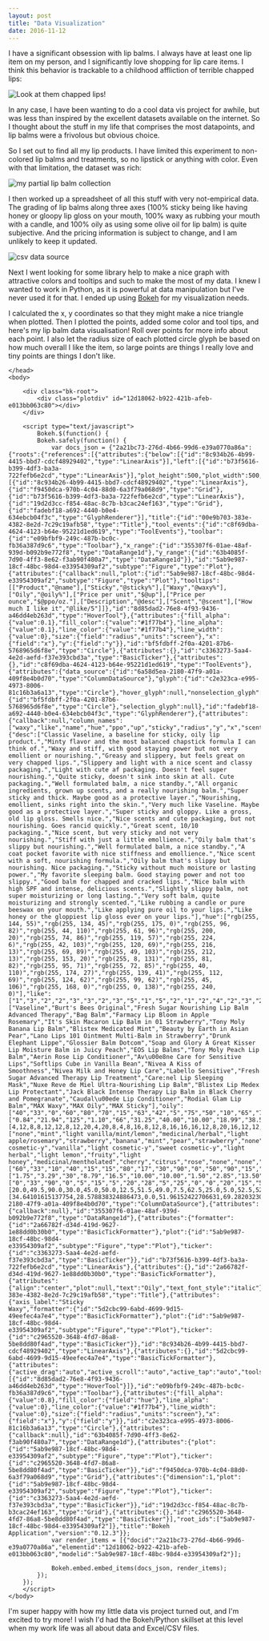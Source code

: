 ```yaml
---
layout: post
title: "Data Visualization"
date: 2016-11-12
---
```


I have a significant obsession with lip balms. I always have at least one lip item on my person, and I significantly love shopping for lip care items. I think this behavior is trackable to a childhood affliction of terrible chapped lips:

![Look at them chapped lips!](/img/chapped.jpg)

In any case, I have been wanting to do a cool data vis project for awhile, but was less than inspired by the excellent datasets available on the internet. So I thought about the stuff in my life that comprises the most datapoints, and lip balms were a frivolous but obvious choice.

So I set out to find all my lip products. I have limited this experiment to non-colored lip balms and treatments, so no lipstick or anything with color. Even with that limitation, the dataset was rich:

![my partial lip balm collection](/img/balms.jpg)

I then worked up a spreadsheet of all this stuff with very not-empirical data. The grading of lip balms along three axes (100% sticky being like having honey or gloopy lip gloss on your mouth, 100% waxy as rubbing your mouth with a candle, and 100% oily as using some olive oil for lip balm) is quite subjective. And the pricing information is subject to change, and I am unlikely to keep it updated.

![csv data source](/img/lippiespreadsheet.gif)

Next I went looking for some library help to make a nice graph with attractive colors and tooltips and such to make the most of my data. I knew I wanted to work in Python, as it is powerful at data manipulation but I've never used it for that. I ended up using [Bokeh](http://bokeh.pydata.org/en/latest/) for my visualization needs.

I calculated the x, y coordinates so that they might make a nice triangle when plotted. Then I plotted the points, added some color and tool tips, and here's my lip balm data visualisation! Roll over points for more info about each point. I also let the radius size of each plotted circle glyph be based on how much overall I like the item, so large points are things I really love and tiny points are things I don't like.

<html lang="en">
    <head>
        <meta charset="utf-8">
        <title>Bokeh Plot</title>
        
<link rel="stylesheet" href="https://cdn.pydata.org/bokeh/release/bokeh-0.12.3.min.css" type="text/css" />
        
<script type="text/javascript" src="https://cdn.pydata.org/bokeh/release/bokeh-0.12.3.min.js"></script>
<script type="text/javascript">
    Bokeh.set_log_level("info");
</script>
    </head>
    <body>
        
        <div class="bk-root">
            <div class="plotdiv" id="12d18062-b922-421b-afeb-e013bb063c80"></div>
        </div>
        
        <script type="text/javascript">
            Bokeh.$(function() {
            Bokeh.safely(function() {
                var docs_json = {"2a21bc73-276d-4b66-99d6-e39a0770a86a":{"roots":{"references":[{"attributes":{"below":[{"id":"8c934b26-4b99-4415-bbd7-cdcf48929402","type":"LinearAxis"}],"left":[{"id":"b73f5616-b399-4df3-ba3a-722fefb6e2cd","type":"LinearAxis"}],"plot_height":500,"plot_width":500,"renderers":[{"id":"8c934b26-4b99-4415-bbd7-cdcf48929402","type":"LinearAxis"},{"id":"f9450dca-970b-4c04-88d0-6a3f79a068d9","type":"Grid"},{"id":"b73f5616-b399-4df3-ba3a-722fefb6e2cd","type":"LinearAxis"},{"id":"19d2d3cc-f854-48ac-8c7b-b3cac24ef163","type":"Grid"},{"id":"fadebf18-a692-4440-b0e4-634ebcb04f3c","type":"GlyphRenderer"}],"title":{"id":"00e9b703-383e-4382-8e2d-7c29c19afb58","type":"Title"},"tool_events":{"id":"c8f69dba-4624-4123-b64e-95221d1ed619","type":"ToolEvents"},"toolbar":{"id":"e09bfbf9-249c-487b-bc0c-fb36a387d9c6","type":"Toolbar"},"x_range":{"id":"355307f6-01ae-48af-939d-b092b9e772f8","type":"DataRange1d"},"y_range":{"id":"63b4085f-7d90-4ff3-8e62-f3ab90f480a7","type":"DataRange1d"}},"id":"5ab9e987-18cf-48bc-98d4-e33954309af2","subtype":"Figure","type":"Plot"},{"attributes":{"callback":null,"plot":{"id":"5ab9e987-18cf-48bc-98d4-e33954309af2","subtype":"Figure","type":"Plot"},"tooltips":[["Product","@name"],["Sticky","@sticky%"],["Waxy","@waxy%"],["Oily","@oily%"],["Price per unit","$@up"],["Price per ounce","$@ppo/oz."],["Description","@desc"],["Scent","@scent"],["How much I like it","@like/5"]]},"id":"8d85dad2-76e8-4f93-9436-a46dd4eb263d","type":"HoverTool"},{"attributes":{"fill_alpha":{"value":0.1},"fill_color":{"value":"#1f77b4"},"line_alpha":{"value":0.1},"line_color":{"value":"#1f77b4"},"line_width":{"value":0},"size":{"field":"radius","units":"screen"},"x":{"field":"x"},"y":{"field":"y"}},"id":"bf5fdbff-2f0a-4201-87b6-5768965d6f8e","type":"Circle"},{"attributes":{},"id":"c3363273-5aa4-4e2d-aefd-f37e393cbd3a","type":"BasicTicker"},{"attributes":{},"id":"c8f69dba-4624-4123-b64e-95221d1ed619","type":"ToolEvents"},{"attributes":{"data_source":{"id":"6a58d5ea-2180-47f9-a01a-409f8e4b0d70","type":"ColumnDataSource"},"glyph":{"id":"c2e323ca-e995-4973-8006-81c16b3a6a13","type":"Circle"},"hover_glyph":null,"nonselection_glyph":{"id":"bf5fdbff-2f0a-4201-87b6-5768965d6f8e","type":"Circle"},"selection_glyph":null},"id":"fadebf18-a692-4440-b0e4-634ebcb04f3c","type":"GlyphRenderer"},{"attributes":{"callback":null,"column_names":["waxy","like","name","hue","ppo","up","sticky","radius","y","x","scent","oily","desc"],"data":{"desc":["Classic Vaseline, a baseline for sticky, oily lip product.","Minty flavor and the most balanced chapstick formula I can think of.","Waxy and stiff, with good staying power but not very emollient or nourishing.","Greasy and slippery, but feels great on very chapped lips.","Slippery and light with a nice scent and classy packaging.","Light with cute af packaging. Doesn't feel super nourishing.","Quite sticky, doesn't sink into skin at all. Cute packaging.","Well formulated balm, a nice standby.","All organic ingredients, grown up scents, and a really nourishing balm.","Super sticky and thick. Maybe good as a protective layer.","Nourishing, emollient, sinks right into the skin.","Very much like Vaseline. Maybe good as a protective layer.","Super sticky and gloppy. Like a gross, old lip gloss. Smells nice.","Nice scents and cute packaging, but not nourishing. Goes rancid quickly.","Great scent, 10/10 packaging.","Nice scent, but very sticky and not very nourishing.","Stiff with just a little emollience.","Oily balm that's slippy but nourishing.","Well formulated balm, a nice standby.","A coat pocket favorite with nice stiffness and emollience.","Nice scent with a soft, nourishing formula.","Oily balm that's slippy but nourishing. Nice packaging.","Sticky without much moisture or lasting power.","My favorite sleeping balm. Good staying power and not too slippy.","Good balm for chapped and cracked lips.","Nice balm with high SPF and intense, delicious scents.","Slightly slippy balm, not super moisturizing or long lasting.","Very soft balm, quite moisturizing and strongly scented.","Like rubbing a candle or pure beeswax on your mouth.","Like applying pure oil to your lips.","Like honey or the gloppiest lip gloss ever on your lips."],"hue":["rgb(255, 144, 55)","rgb(255, 134, 45)","rgb(255, 175, 0)","rgb(255, 96, 82)","rgb(255, 44, 110)","rgb(255, 61, 96)","rgb(255, 200, 20)","rgb(255, 74, 86)","rgb(255, 119, 57)","rgb(255, 224, 6)","rgb(255, 42, 103)","rgb(255, 120, 69)","rgb(255, 216, 13)","rgb(255, 69, 89)","rgb(255, 49, 103)","rgb(255, 212, 13)","rgb(255, 153, 20)","rgb(255, 8, 131)","rgb(255, 81, 82)","rgb(255, 95, 71)","rgb(255, 72, 85)","rgb(255, 40, 110)","rgb(255, 174, 27)","rgb(255, 139, 41)","rgb(255, 112, 69)","rgb(255, 124, 62)","rgb(255, 99, 62)","rgb(255, 45, 106)","rgb(255, 168, 0)","rgb(255, 0, 138)","rgb(255, 240, 0)"],"like":["1","3","2","2","3","3","2","3","5","1","5","2","1","2","4","2","3","2","4","4","4","3","2","5","4","3","3","3","1","1","1"],"name":["Vaseline","Burt's Bees Original","Fresh Sugar Nourishing Lip Balm Advanced Therapy","Bag Balm","Farmacy Lip Bloom in Apple Rosemary","It's Skin Macaron Lip Balm in 01 Strawberry","Tony Moly Banana Lip Balm","Blistex Medicated Mint","Beauty by Earth in Asian Pear","Lano Lips 101 Ointment Multi-Balm in Strawberry","Drunk Elephant Lippe","Glossier Balm Dotcom","Soap and Glory A Great Kisser Lip Moisture Balm in Juicy Peach","EOS Lip Balms","Tony Moly Peach Lip Balm","Aerin Rose Lip Conditioner","Av\u00e8ne Care for Sensitive Lips","Softlips Cube in Vanilla Bean","Nivea A Kiss of Smoothness","Nivea Milk and Honey Lip Care","Labello Sensitive","Fresh Sugar Advanced Therapy Lip Treatment","Care:nel Lip Sleeping Mask","Nuxe Reve de Miel Ultra-Nourishing Lip Balm","Blistex Lip Medex Lip Protectant","Jack Black Intense Therapy Lip Balm in Black Cherry and Pomegranate","Caudal\u00ede Lip Conditioner","Rodial Glam Lip Balm","MAX Waxy","MAX Oily","MAX Sticky"],"oily":["40","33","0","60","80","70","15","63","42","5","75","50","10","65","75","10","15","95","60","52","62","80","20","30","50","45","45","77","0","100","0"],"ppo":["0.84","21.94","125","1.10","66","31.25","40.00","10.00","18.99","38.57","71.00","24.00","9.53","11.96","29.42","82.36","140.00","15.22","14.70","17.59","35.3","173.34","23.47","28.85","6.76","30","80.00","68.57","0","0","0"],"radius":[4,12,8,8,12,12,8,12,20,4,20,8,4,8,16,8,12,8,16,16,16,12,8,20,16,12,12,12,4,4,4],"scent":["none","mint","light vanilla/mint/lemon","medicinal/herbal","light apple/rosemary","strawberry","banana","mint","pear","strawberry","none","none","peach","fruity","peach","rose","light cosmetic-y","vanilla","light cosmetic-y","sweet cosmetic-y","light herbal","light lemon","fruity","light honey","medicinal/mentholated","cherry","citrus","rose","none","none","none"],"sticky":["60","33","10","40","15","15","80","17","30","90","0","50","90","15","10","85","15","0","20","20","15","10","55","30","40","45","10","10","0","0","100"],"up":["1.75","3.29","30","8.79","16.5","10.00","10.00","1.50","2.85","13.50","22.00","12.00","6.00","2.99","10.00","28.00","14.00","3.50","2.50","2.99","6.00","26.00","3.99","15.00","1.69","7.5","12.00","24.00","0","0","0"],"waxy":["0","33","90","0","5","15","5","20","28","5","25","0","0","20","15","5","70","5","20","28","22","10","25","40","10","10","45","13","100","0","0"],"x":[20.0,49.5,90.0,30.0,45.0,50.0,12.5,51.5,49.0,7.5,62.5,25.0,5.0,52.5,52.5,10.0,77.5,52.5,50.0,54.0,53.0,50.0,35.0,55.0,35.0,32.5,67.5,51.5,100.0,50.0,0.0],"y":[34.64101615137754,28.578838324886473,0.0,51.96152422706631,69.28203230275508,60.6217782649107,12.990381056766578,54.55960043841963,36.373066958946424,4.330127018922193,64.9519052838329,43.30127018922193,8.660254037844386,56.29165124598851,64.9519052838329,8.660254037844386,12.990381056766578,82.27241335952166,51.96152422706631,45.033320996790806,53.693575034635195,69.28203230275508,17.32050807568877,25.980762113533157,43.30127018922193,38.97114317029974,38.97114317029974,66.68395609140177,0.0,86.60254037844386,0.0]}},"id":"6a58d5ea-2180-47f9-a01a-409f8e4b0d70","type":"ColumnDataSource"},{"attributes":{"callback":null},"id":"355307f6-01ae-48af-939d-b092b9e772f8","type":"DataRange1d"},{"attributes":{"formatter":{"id":"2a66782f-d34d-419d-9627-1e88dd0b30b0","type":"BasicTickFormatter"},"plot":{"id":"5ab9e987-18cf-48bc-98d4-e33954309af2","subtype":"Figure","type":"Plot"},"ticker":{"id":"c3363273-5aa4-4e2d-aefd-f37e393cbd3a","type":"BasicTicker"}},"id":"b73f5616-b399-4df3-ba3a-722fefb6e2cd","type":"LinearAxis"},{"attributes":{},"id":"2a66782f-d34d-419d-9627-1e88dd0b30b0","type":"BasicTickFormatter"},{"attributes":{"align":"center","plot":null,"text":"Oily","text_font_style":"italic"},"id":"00e9b703-383e-4382-8e2d-7c29c19afb58","type":"Title"},{"attributes":{"axis_label":"Sticky                                                                                                    Waxy","formatter":{"id":"5d2cbc99-6abd-4699-9d15-49eefec4a7e4","type":"BasicTickFormatter"},"plot":{"id":"5ab9e987-18cf-48bc-98d4-e33954309af2","subtype":"Figure","type":"Plot"},"ticker":{"id":"c2965520-3648-4fd7-86a8-5be8dd80f4ad","type":"BasicTicker"}},"id":"8c934b26-4b99-4415-bbd7-cdcf48929402","type":"LinearAxis"},{"attributes":{},"id":"5d2cbc99-6abd-4699-9d15-49eefec4a7e4","type":"BasicTickFormatter"},{"attributes":{"active_drag":"auto","active_scroll":"auto","active_tap":"auto","tools":[{"id":"8d85dad2-76e8-4f93-9436-a46dd4eb263d","type":"HoverTool"}]},"id":"e09bfbf9-249c-487b-bc0c-fb36a387d9c6","type":"Toolbar"},{"attributes":{"fill_alpha":{"value":0.8},"fill_color":{"field":"hue"},"line_alpha":{"value":0},"line_color":{"value":"#1f77b4"},"line_width":{"value":0},"size":{"field":"radius","units":"screen"},"x":{"field":"x"},"y":{"field":"y"}},"id":"c2e323ca-e995-4973-8006-81c16b3a6a13","type":"Circle"},{"attributes":{"callback":null},"id":"63b4085f-7d90-4ff3-8e62-f3ab90f480a7","type":"DataRange1d"},{"attributes":{"plot":{"id":"5ab9e987-18cf-48bc-98d4-e33954309af2","subtype":"Figure","type":"Plot"},"ticker":{"id":"c2965520-3648-4fd7-86a8-5be8dd80f4ad","type":"BasicTicker"}},"id":"f9450dca-970b-4c04-88d0-6a3f79a068d9","type":"Grid"},{"attributes":{"dimension":1,"plot":{"id":"5ab9e987-18cf-48bc-98d4-e33954309af2","subtype":"Figure","type":"Plot"},"ticker":{"id":"c3363273-5aa4-4e2d-aefd-f37e393cbd3a","type":"BasicTicker"}},"id":"19d2d3cc-f854-48ac-8c7b-b3cac24ef163","type":"Grid"},{"attributes":{},"id":"c2965520-3648-4fd7-86a8-5be8dd80f4ad","type":"BasicTicker"}],"root_ids":["5ab9e987-18cf-48bc-98d4-e33954309af2"]},"title":"Bokeh Application","version":"0.12.3"}};
                var render_items = [{"docid":"2a21bc73-276d-4b66-99d6-e39a0770a86a","elementid":"12d18062-b922-421b-afeb-e013bb063c80","modelid":"5ab9e987-18cf-48bc-98d4-e33954309af2"}];
                
                Bokeh.embed.embed_items(docs_json, render_items);
            });
        });
        </script>
    </body>
</html>

I'm super happy with how my little data vis project turned out, and I'm excited to try more! I wish I'd had the Bokeh/Python skillset at this level when my work life was all about data and Excel/CSV files.
